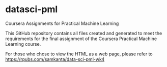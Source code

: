 # datasci-pml
Coursera Assignments for Practical Machine Learning

This GitHub repository contains all files created and generated to meet the requirements for the final assignment of the Coursera Practical Machine Learning course.

For those who chose to view the HTML as a web page, please refer to https://rpubs.com/samkanta/data-sci-pml-wk4
